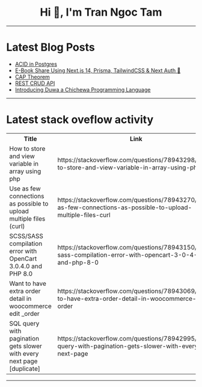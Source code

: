 <h1 align="center">Hi 👋, I'm Tran Ngoc Tam</h1>

---

# Latest Blog Posts 
<!-- BLOG-POST-LIST:START -->
- [ACID in Postgres](https://dev.to/jacktt/acid-in-postgres-6h8)
- [E-Book Share Using Next.js 14, Prisma, TailwindCSS &amp; Next Auth 🤩](https://dev.to/saidmou/e-book-share-using-nextjs-14-prisma-tailwindcss-next-auth-53ff)
- [CAP Theorem](https://dev.to/aniket-blogs/cap-theorem-5n5)
- [REST CRUD API](https://dev.to/nhungnguyen04/rest-crud-api-gao)
- [Introducing Duwa a Chichewa Programming Language](https://dev.to/sevenreup/introducing-duwa-a-chichewa-programming-language-126k)
<!-- BLOG-POST-LIST:END -->

---

# Latest stack oveflow activity
<table>
  <tr><th>Title</th><th>Link</th></tr>
  <!-- STACKOVERFLOW:START --><tr><td>How to store and view variable in array using php</td><td>https://stackoverflow.com/questions/78943298/how-to-store-and-view-variable-in-array-using-php</td></tr><tr><td>Use as few connections as possible to upload multiple files &lpar;curl&rpar;</td><td>https://stackoverflow.com/questions/78943270/use-as-few-connections-as-possible-to-upload-multiple-files-curl</td></tr><tr><td>SCSS/SASS compilation error with OpenCart 3.0.4.0 and PHP 8.0</td><td>https://stackoverflow.com/questions/78943150/scss-sass-compilation-error-with-opencart-3-0-4-0-and-php-8-0</td></tr><tr><td>Want to have extra order detail in woocommerce edit _order</td><td>https://stackoverflow.com/questions/78943069/want-to-have-extra-order-detail-in-woocommerce-edit-order</td></tr><tr><td>SQL query with pagination gets slower with every next page [duplicate]</td><td>https://stackoverflow.com/questions/78942995/sql-query-with-pagination-gets-slower-with-every-next-page</td></tr><!-- STACKOVERFLOW:END -->
</table>

---


